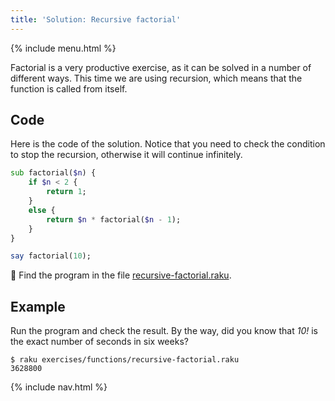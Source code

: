 ```yaml
---
title: 'Solution: Recursive factorial'
---
```


{% include menu.html %}

Factorial is a very productive exercise, as it can be solved in a number of different ways. This time we are using recursion, which means that the function is called from itself.

## Code

Here is the code of the solution. Notice that you need to check the condition to stop the recursion, otherwise it will continue infinitely.

```raku
sub factorial($n) {
    if $n < 2 {
        return 1;
    }
    else {
        return $n * factorial($n - 1);
    }
}

say factorial(10);
```

🦋 Find the program in the file [recursive-factorial.raku](https://github.com/ash/raku-course/blob/master/exercises/functions/recursive-factorial.raku).

## Example

Run the program and check the result. By the way, did you know that _10!_ is the exact number of seconds in six weeks?

```console
$ raku exercises/functions/recursive-factorial.raku
3628800
```

{% include nav.html %}
